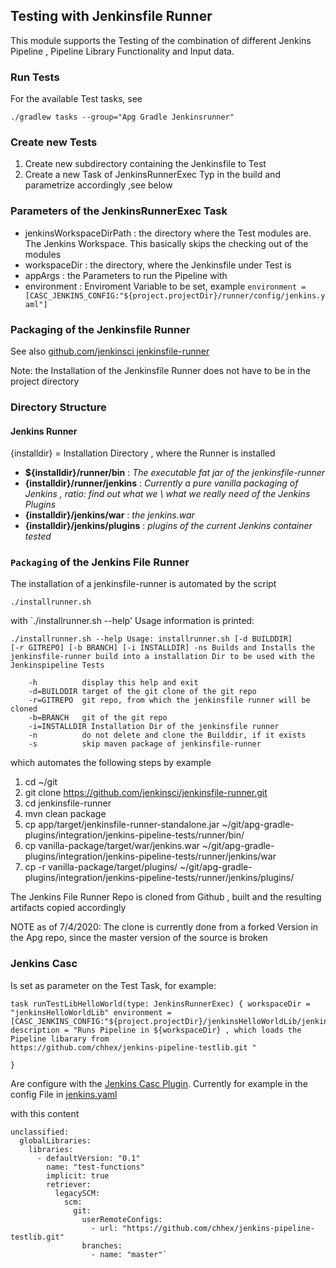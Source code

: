 Testing with Jenkinsfile Runner
-------------------------------

This module supports the Testing of the combination of different Jenkins
Pipeline , Pipeline Library Functionality and Input data.

### Run Tests

For the available Test tasks, see

`./gradlew tasks --group="Apg Gradle Jenkinsrunner"
`

### Create new Tests

1. Create new subdirectory containing the Jenkinsfile to Test
2. Create a new Task of JenkinsRunnerExec Typ in the build and parametrize accordingly ,see below

### Parameters of the JenkinsRunnerExec Task

- jenkinsWorkspaceDirPath : the directory where the Test modules are. The Jenkins Workspace. This basically skips the checking out of the modules
- workspaceDir : the directory, where the Jenkinsfile under Test is
- appArgs : the Parameters to run the Pipeline with
- environment : Enviroment Variable to be set, example `environment =
  [CASC_JENKINS_CONFIG:"${project.projectDir}/runner/config/jenkins.yaml"]
  `
### Packaging of the Jenkinsfile Runner

See also
[github.com/jenkinsci jenkinsfile-runner](https://github.com/jenkinsci/jenkinsfile-runner)

Note: the Installation of the Jenkinsfile Runner does not have to be in
the project directory

### Directory Structure

#### Jenkins Runner
{installdir} = Installation Directory , where the Runner is installed
- **${installdir}/runner/bin** : *The executable fat jar of the
  jenkinsfile-runner*
- **{installdir}/runner/jenkins** : *Currently a pure vanilla packaging
  of Jenkins , ratio: find out what we \ what we really need of the
  Jenkins Plugins*
- **{installdir}/jenkins/war** : *the jenkins.war*
- **{installdir}/jenkins/plugins** : *plugins of the current Jenkins
  container tested*

### `Packaging` of the Jenkins File Runner

The installation of a jenkinsfile-runner is automated by the script

`./installrunner.sh `

with `./installrunner.sh --help' Usage information is printed:
```
./installrunner.sh --help Usage: installrunner.sh [-d BUILDDIR]
[-r GITREPO] [-b BRANCH] [-i INSTALLDIR] -ns Builds and Installs the
jenkinsfile-runner build into a installation Dir to be used with the
Jenkinspipeline Tests

    -h          display this help and exit
    -d=BUILDDIR target of the git clone of the git repo
    -r=GITREPO  git repo, from which the jenkinsfile runner will be cloned
    -b=BRANCH   git of the git repo
    -i=INSTALLDIR Installation Dir of the jenkinsfile runner
    -n          do not delete and clone the Builddir, if it exists
    -s          skip maven package of jenkinsfile-runner
```

which automates the following steps by example

1. cd ~/git
2. git clone https://github.com/jenkinsci/jenkinsfile-runner.git
3. cd jenkinsfile-runner
4. mvn clean package
5. cp app/target/jenkinsfile-runner-standalone.jar
   ~/git/apg-gradle-plugins/integration/jenkins-pipeline-tests/runner/bin/
6. cp vanilla-package/target/war/jenkins.war
   ~/git/apg-gradle-plugins/integration/jenkins-pipeline-tests/runner/jenkins/war
7. cp -r vanilla-package/target/plugins/
   ~/git/apg-gradle-plugins/integration/jenkins-pipeline-tests/runner/jenkins/plugins/

The Jenkins File Runner Repo is cloned from Github , built and the
resulting artifacts copied accordingly

NOTE as of 7/4/2020: The clone is currently done from a forked Version
in the Apg repo, since the master version of the source is broken
    
### Jenkins Casc

Is set as parameter on the Test Task, for example:

```
task runTestLibHelloWorld(type: JenkinsRunnerExec) { workspaceDir =
"jenkinsHelloWorldLib" environment =
[CASC_JENKINS_CONFIG:"${project.projectDir}/jenkinsHelloWorldLib/jenkins.yaml"]
description = "Runs Pipeline in ${workspaceDir} , which loads the
Pipeline libarary from
https://github.com/chhex/jenkins-pipeline-testlib.git "

}
```
Are configure with the
[Jenkins Casc Plugin](https://github.com/jenkinsci/configuration-as-code-plugin).
Currently for example in the config File in
[jenkins.yaml](file:/runner/config/jenkins.yaml)

with this content
```
unclassified:
  globalLibraries:
    libraries:
      - defaultVersion: "0.1"
        name: "test-functions"
        implicit: true
        retriever:
          legacySCM:
            scm:
              git:
                userRemoteConfigs:
                  - url: "https://github.com/chhex/jenkins-pipeline-testlib.git"
                branches:
                  - name: "master"`


```
